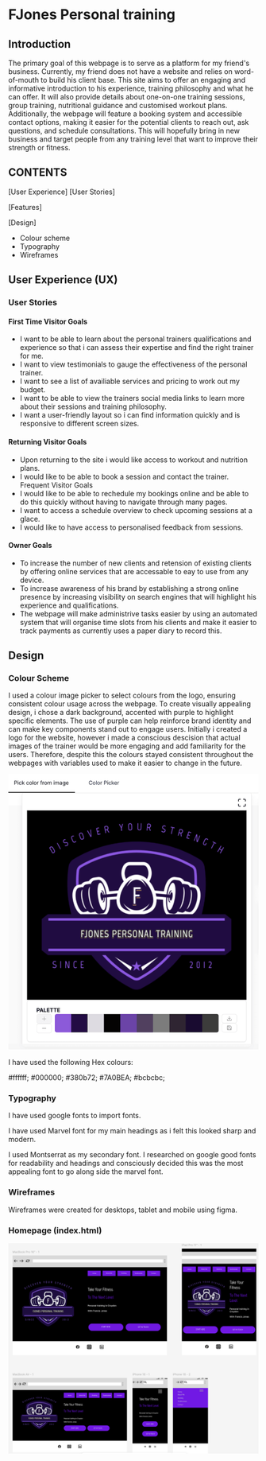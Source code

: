 # FJones Personal training

## Introduction

The primary goal of this webpage is to serve as a platform for my friend's business. Currently, my friend does not have a website and relies on word-of-mouth to build his client base. This site aims to offer an engaging and informative introduction to his experience, training philosophy and what he can offer. It will also provide details about one-on-one training sessions, group training, nutritional guidance and customised workout plans. Additionally, the webpage will feature a booking system and accessible contact options, making it easier for the potential clients to reach out, ask questions, and schedule consultations. This will hopefully bring in new business and target people from any training level that want to improve their strength or fitness.

## CONTENTS
[User Experience]
[User Stories]

[Features]

[Design]
* Colour scheme
* Typography
* Wireframes

## User Experience (UX)

### User Stories

#### First Time Visitor Goals

* I want to be able to learn about the personal trainers qualifications and experience so that i can assess their expertise and find the right trainer for me.
* I want to view testimonials to gauge the effectiveness of the personal trainer.
* I want to see a list of availiable services and pricing to work out my budget.
* I want to be able to view the trainers social media links to learn more about their sessions and training philosophy.
* I want a user-friendly layout so i can find information quickly and is responsive to different screen sizes.

#### Returning Visitor Goals

* Upon returning to the site i would like access to workout and nutrition plans.
* I would like to be able to book a session and contact the trainer.
Frequent Visitor Goals
* I would like to be able to rechedule my bookings online and be able to do this quickly without having to navigate through many pages.
* I want to access a schedule overview to check upcoming sessions at a glace.
* I would like to have access to personalised feedback from sessions.

#### Owner Goals

* To increase the number of new clients and retension of existing clients by offering online services that are accessable to eay to use from any device.
* To increase awareness of his brand by establishing a strong online presence by increasing visibility on search engines that will highlight his experience and qualifications.
* The webpage will make administrive tasks easier by using an automated system that will organise time slots from his clients and make it easier to track payments as currently uses a paper diary to record this.

## Design

### Colour Scheme

I used a colour image picker to select colours from the logo, ensuring consistent colour usage across the webpage. To create visually appealing design, i chose a dark background, accented with purple to highlight specific elements. The use of purple can help reinforce brand identity and can make key components stand out to engage users. Initially i created a logo for the website, however i made a conscious descision that actual images of the trainer would be more engaging and add familiarity for the users. Therefore, despite this the colours stayed consistent throughout the webpages with variables used to make it easier to change in the future.  

![imagecolorpickerlogo](assets/img-readme/imagecolorpickerlogo.png)

I have used the following Hex colours:

 #ffffff;
 #000000;
 #380b72;
 #7A0BEA;
 #bcbcbc;

### Typography

I have used google fonts to import fonts.

I have used Marvel font for my main headings as i felt this looked sharp and modern.

I used Montserrat as my secondary font. I researched on google good fonts for readability and headings and consciously decided this was the most appealing font to go along side the marvel font.

### Wireframes

Wireframes were created for desktops, tablet and mobile using figma.

### Homepage (index.html)
![wireframehomepage](assets/img-readme/wireframehomepage.png)



